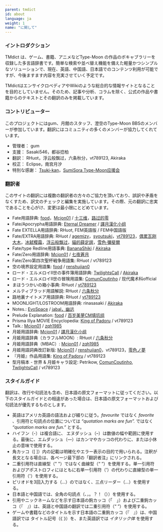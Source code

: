 ```yaml
---
parent: tmdict
id: about
language: ja
weight: 1
name: "に関して"
---
```


### イントロダクション

TMdict は、ゲーム、書籍、アニメなどType-Moon の作品のボキャブラリーを収録した多言語辞書です。簡単な検索や並べ替え機能を備えた軽量かつシンプルなソリューションで、現在、英語、中国語、日本語でのコンテンツ利用が可能ですが、今後ますます内容を充実させていく予定です。

TMdictはエンサイクロペディアやWikiのような総合的な情報サイトとなることを目的としていません。そのため、記事や分析、コラムを除く、公式の作品や書籍からのテキストとその翻訳のみを掲載しています。

### コントリビューター

このプロジェクトにはgum、月館のスタッフ、澄空のType-Moon BBSのメンバーが参加しています。翻訳にはコミュニティの多くのメンバーが協力してくれています。

- <span class="highlight">管理者：</span> gum
- <span class="highlight">支援：</span> Sasaki546，都谷捻柏
- <span class="highlight">翻訳：</span> RHuot，浮云般飘过，六条秋分，vt789123, Akiraka
- <span class="highlight">校正：</span> Eclipse，南宫月汐
- <span class="highlight">特別な感謝：</span> <a href="http://tsukikan.com/">Tsuki-kan</a>，<a href="https://bbs.sumisora.net/thread.php?fid=14">SumiSora Type-Moon应援会</a>

### 翻訳者

このサイトの翻訳には複数の翻訳者の方々のご協力を頂いており、誤訳や矛盾をなくすため、訳文のチェックと編集を実施しています。その際、元の翻訳に忠実であることを心がけ、変更は最小限にとどめています。

- <span class="highlight">Fate用語辞典:</span>
  <a href="http://z13.invisionfree.com/Mobius_Space/index.php?act=idx">food</a>，<a href="http://forums.nrvnqsr.com/showthread.php/4880-Mcjon01-Translates-Things">Mcjon01</a> / <a href="http://tieba.baidu.com/f?kw=%D4%C2%D2%B9%D6%AE%BF%D5">十三维</a>，<a href="https://tieba.baidu.com/p/1504291610">路过的零</a>
- <span class="highlight">Fate/Apocrypha用語辞典:</span>
  <a href="https://fateapocryphathetranslation.wordpress.com/side-materials/fateapocrypha-material/">Eternal Dreamer</a> / <a href="https://bbs.sumisora.net/read.php?tid=11071116">譯月漢化小组</a>
- <span class="highlight">Fate EXTELLA用語辞典:</span>
  RHuot, FEM英語版 / FEM中国語版
- <span class="highlight">Fate/EXTRA用語辞典:</span>
  RHuot / <a href="https://tieba.baidu.com/p/2536360820">agemizy</a>，<a href="https://bbs.sumisora.net/read.php?tid=11051957">syoutsuki</a>，<a href="http://c.tieba.baidu.com/p/2536496031">vt789123</a>，<a href="https://tieba.baidu.com/p/5124843633">偶累瓦刚大木</a>，<a href="https://bbs.sumisora.net/read.php?tid=11045922">冰弑</a><a href="https://bbs.sumisora.net/read.php?tid=11070209">樱霜</a>，<a href="https://tieba.baidu.com/p/2558097923">浮云般飘过</a>，<a href="https://tieba.baidu.com/p/4861921746">貓的薛定諤</a>，<a href="https://home.gamer.com.tw/creationDetail.php?sn=2002017">雪色‧彌斐爾</a>
- <span class="highlight">Fate/type Redline用語事典:</span>
  <a href="https://www.reddit.com/user/BananaShiki">BananaShiki</a> / <a href="https://www.weibo.com/u/6537160863">Akiraka</a>
- <span class="highlight">Fate/Zero用語辞典:</span>
  <a href="http://forums.nrvnqsr.com/showthread.php/4880-Mcjon01-Translates-Things">Mcjon01</a> / <a href="http://home.gamer.com.tw/homeindex.php?owner=langrisseriv">七夜蒼月</a>
- <span class="highlight">Fate/Zero第四次聖杯戦争用語集:</span>
  RHuot / vt789123
- <span class="highlight">空の境界設定用語集:</span>
  <a href="http://z13.invisionfree.com/Mobius_Space/index.php?">food</a> / <a href="https://bbs.sumisora.net/read.php?tid=4458241">renshujian0</a>
- <span class="highlight">ロード・エルメロイⅡ世の事件簿用語辞典:</span>
  <a href="https://forums.nrvnqsr.com/showthread.php/5943-Lord-El-Melloi-II-Case-Files">TwilightsCall</a> / <a href="https://www.weibo.com/u/6537160863">Akiraka</a>
- <span class="highlight">ロード・エルメロイⅡ世の冒険用語集:</span>
  <a href="https://forums.nrvnqsr.com/showthread.php/5419-Lord-El-Melloi-II-Case-Files?p=3281356&viewfull=1#post3281356">ComunCoutinho</a> / 现代魔术科official
- <span class="highlight">まほうつかいの箱小事典:</span>
  RHuot / <a href="https://bbs.sumisora.net/read.php?tid=11077935">vt789123</a>
- <span class="highlight">メルティブラッド用語解説:</span>
  RHuot / <a href="https://bbs.sumisora.net/read.php?tid=10974953">六条秋分</a>
- <span class="highlight">路地裏ナイトメア用語辞典:</span>
  RHuot / <a href="https://bbs.sumisora.net/read.php?tid=11077729">vt789123</a>
- <span class="highlight">MOONLIGHT/LOSTROOM用語辞典:</span>
  rinasasaki / <a href="https://www.weibo.com/u/6537160863">Akiraka</a>
- <span class="highlight">Notes.:</span>
  <a href="http://forums.nrvnqsr.com/showthread.php/73-Angel-Notes-Translation-by-Evospace?p=2315">EvoSpace</a> / <a href="http://tieba.baidu.com/p/122814195">jabal，幽远</a>
- <span class="highlight">Prelude Explanation:</span>
  <a href="http://z13.invisionfree.com/Mobius_Space/index.php?">food</a> / <a href="https://bbs.popgo.org/bbs/read.php?tid=418222">百岁美萝CM填坑组</a>
- <span class="highlight">Prisma Illya MOVIE Encyclopedia:</span>
  <a href="https://www.reddit.com/user/King_of_Padoru">King of Padoru</a> / vt789123
- <span class="highlight">Talk.:</span>
  <a href="http://forums.nrvnqsr.com/showthread.php/4880-Mcjon01-Translates-Things">Mcjon01</a> / <a href="http://bbs.sumisora.net/read.php?tid=10946479#2831447">zqh1985</a>
- <span class="highlight">月姫用語辞典:</span>
  <a href="http://forums.nrvnqsr.com/showthread.php/4880-Mcjon01-Translates-Things">Mcjon01</a> / <a href="http://www02.eyny.com/?4915225">譯月漢化小组</a>
- <span class="highlight">月姫用語辞典（カラフルMOON）:</span>
  RHuot / <a href="https://bbs.sumisora.net/read.php?tid=10974953">六条秋分</a>
- <span class="highlight">月姫用語辞典（MBAC）:</span>
  <a href="http://forums.nrvnqsr.com/showthread.php/4880-Mcjon01-Translates-Things">Mcjon01</a> / <a href="https://bbs.sumisora.net/read.php?tid=10946479">zqh1985</a>
- <span class="highlight">月姬用語詞典改訂新版:</span>
  <a href="http://forums.nrvnqsr.com/showthread.php/4880-Mcjon01-Translates-Things">Mcjon01</a> / <a href="http://www.lightnovel.cn/thread-33199-6-1.html">renshujian0</a>，vt789123，<a href="https://bbs.sumisora.net/read.php?tid=11002936">零色ノ夢</a>
- <span class="highlight">『月姫』作品用語集:</span>
  <a href="https://www.reddit.com/user/King_of_Padoru">King of Padoru</a> / vt789123
- <span class="highlight">型月稿本 - 世界 & 月姫キャラ設定:</span>
  Petrikow, <a href="https://www.reddit.com/u/ComunCoutinho/">ComunCoutinho</a>, <a href="https://forums.nrvnqsr.com/showthread.php/5943-Lord-El-Melloi-II-Case-Files">TwilightsCall</a> / vt789123

### スタイルガイド

翻訳は、改行や句読法も含め、日本語の原文フォーマットに従ってください。以下のスタイルガイドとの相違があった場合は、日本語の原文フォーマットおよび句読法が優先するものとします。

- 英語はアメリカ英語の語法および綴りに従う。_favourite_ ではなく _favorite_ 、引用符と句読点の位置については _“quotation marks are fun”._ ではなく _“quotation marks are fun.”_ とする。
- ハイフン（-）は複合語に、 エヌダッシュ（–）は数値の幅や範囲に使用する。最後に、エムダッシュ（—）はカンマやカッコの代わりに、または小休止の意味で使用する。
- 角カッコ（[ ]）内の記載は明確化やエラー表示の目的で用いられる。注釈が長文となる場合は、各ページ最下部の「翻訳者注」にリンクされる。
- 二重引用符は直線型（" "）ではなく曲線型（“ ”）を使用する。単一引用符およびアポストロフィにはともに右単一引用符（’）の代わりに直線型の単一引用符（'）を使用する。
- ピリオドを3回入力する（...）のではなく、三点リーダー（…）を使用する。
- 日本語と中国語では、全角の句読点（、，。？！（））を使用する。
- 引用やニックネームなどを示す日本語の鉤カッコ（「　」）および二重鉤カッコ（『　』）は、英語と中国語の翻訳では二重引用符（“ ”）を使用する。
- ゲームや書籍などのタイトルを示す日本語の二重鉤カッコ（『　』）は、中国語訳では タイトル記号（《 》）を、また英語訳では _イタリック体_ を使用する。
